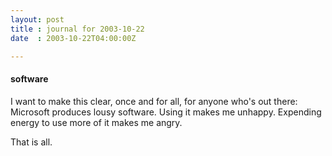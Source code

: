```yaml
---
layout: post
title : journal for 2003-10-22
date  : 2003-10-22T04:00:00Z

---
```

<h4>software</h4>I want to make this clear, once and for all, for anyone who's out there: Microsoft produces lousy software.  Using it makes me unhappy.  Expending energy to use more of it makes me angry.

That is all.

